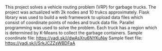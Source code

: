 This project solves a vehicle routing problem (VRP) for garbage trucks.
The project was actualized with 2k nodes and 10 trukcs approximately.
Flask library was used to build a web framework to upload data files which consist of coordinate points of nodes and truck data file.
Parallel programming was used to solve the problem.
Each truck has a region which is determined by K-Means to collect the garbage containers.
Sample coordinate file:
https://yadi.sk/i/dwAsXru6NYKuNw
Sample fleet file:
https://yadi.sk/i/SrkJCZZsWBDFaA
